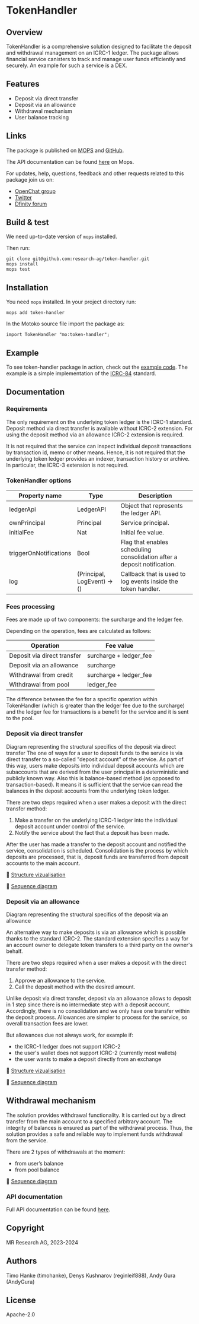 # TokenHandler


## Overview

TokenHandler is a comprehensive solution designed to facilitate the deposit and withdrawal management on an ICRC-1 ledger. The package allows financial service canisters to track and manage user funds efficiently and securely. An example for such a service is a DEX.

## Features

- Deposit via direct transfer
- Deposit via an allowance
- Withdrawal mechanism
- User balance tracking

## Links

The package is published on [MOPS](https://mops.one/token-handler) and [GitHub](https://github.com/research-ag/token-handler).

The API documentation can be found [here](https://mops.one/token-handler/docs/lib) on Mops.

For updates, help, questions, feedback and other requests related to this package join us on:

- [OpenChat group](https://oc.app/2zyqk-iqaaa-aaaar-anmra-cai)
- [Twitter](https://twitter.com/mr_research_ag)
- [Dfinity forum](https://forum.dfinity.org/)

## Build & test

We need up-to-date version of `mops` installed.

Then run:

```
git clone git@github.com:research-ag/token-handler.git
mops install
mops test
```

## Installation

You need `mops` installed. In your project directory run:

```
mops add token-handler
```

In the Motoko source file import the package as:

```
import TokenHandler "mo:token-handler";
```

## Example

To see token-handler package in action, check out the [example code](https://github.com/research-ag/token-handler/blob/main/example). The example is a simple implementation of the [ICRC-84](https://github.com/research-ag/icrc-84) standard.

## Documentation

### Requirements

The only requirement on the underlying token ledger is the ICRC-1 standard. Deposit method via direct transfer is available without ICRC-2 extension. For using the deposit method via an allowance ICRC-2 extension is required.

It is not required that the service can inspect individual deposit transactions by transaction id, memo or other means. Hence, it is not required that the underlying token ledger provides an indexer, transaction history or archive. In particular, the ICRC-3 extension is not required.

### TokenHandler options

| Property name | Type | Description |
| --- | --- | --- |
| ledgerApi | LedgerAPI | Object that represents the ledger API. |
| ownPrincipal | Principal | Service principal. |
| initialFee | Nat | Initial fee value. |
| triggerOnNotifications | Bool | Flag that enables scheduling consolidation after a deposit notification. |
| log | (Principal, LogEvent) -> () | Callback that is used to log events inside the token handler. |

### Fees processing

Fees are made up of two components: the surcharge and the ledger fee.

Depending on the operation, fees are calculated as follows:

| Operation | Fee value |
| --- | --- |
| Deposit via direct transfer | surcharge + ledger_fee |
| Deposit via an allowance | surcharge |
| Withdrawal from credit | surcharge + ledger_fee |
| Withdrawal from pool | ledger_fee |

The difference between the fee for a specific operation within TokenHandler (which is greater than the ledger fee due to the surcharge) and the ledger fee for transactions is a benefit for the service and it is sent to the pool.

### Deposit via direct transfer

Diagram representing the structural specifics of the deposit via direct transfer
The one of ways for a user to deposit funds to the service is via direct transfer to a so-called "deposit account" of the service. As part of this way, users make deposits into individual deposit accounts which are subaccounts that are derived from the user principal in a deterministic and publicly known way. Also this is balance-based method (as opposed to transaction-based). It means it is sufficient that the service can read the balances in the deposit accounts from the underlying token ledger.

There are two steps required when a user makes a deposit with the direct transfer method:

1. Make a transfer on the underlying ICRC-1 ledger into the individual deposit account under control of the service.
2. Notify the service about the fact that a deposit has been made.

After the user has made a transfer to the deposit account and notified the service, consolidation is scheduled. Consolidation is the process by which deposits are processed, that is, deposit funds are transferred from deposit accounts to the main account.

🔗 [Structure vizualisation](https://github.com/research-ag/token-handler/assets/154005444/9e3c81db-2671-44ab-ba10-9c37febdaed9)

🔗 [Sequence diagram](https://github.com/research-ag/token-handler/assets/154005444/6c165fda-ac79-440d-8460-7dfdd114f15f)

### Deposit via an allowance

Diagram representing the structural specifics of the deposit via an allowance

An alternative way to make deposits is via an allowance which is possible thanks to the standard ICRC-2. The standard extension specifies a way for an account owner to delegate token transfers to a third party on the owner's behalf.

There are two steps required when a user makes a deposit with the direct transfer method:

1. Approve an allowance to the service.
2. Call the deposit method with the desired amount.

Unlike deposit via direct transfer, deposit via an allowance allows to deposit in 1 step since there is no intermediate step with a deposit account. Accordingly, there is no consolidation and we only have one transfer within the deposit process. Allowances are simpler to process for the service, so overall transaction fees are lower.

But allowances due not always work, for example if:

- the ICRC-1 ledger does not support ICRC-2
- the user's wallet does not support ICRC-2 (currently most wallets)
- the user wants to make a deposit directly from an exchange

🔗 [Structure vizualisation](https://github.com/research-ag/token-handler/assets/154005444/34ab07eb-6594-4cd5-82c0-e14b9d41bebe)

🔗 [Sequence diagram](https://github.com/research-ag/token-handler/assets/154005444/584600ec-b35d-464d-b731-4d6b0825ec52)

## Withdrawal mechanism

The solution provides withdrawal functionality. It is carried out by a direct transfer from the main account to a specified arbitrary account. The integrity of balances is ensured as part of the withdrawal process. Thus, the solution provides a safe and reliable way to implement funds withdrawal from the service.

There are 2 types of withdrawals at the moment:

- from user’s balance
- from pool balance

🔗 [Sequence diagram](https://github.com/research-ag/token-handler/assets/154005444/b6f3d737-4635-46bf-b667-509cf228cd3a)

### API documentation

Full API documentation can be found [here](https://mops.one/token-handler/docs/lib).

## Copyright

MR Research AG, 2023-2024

## Authors

Timo Hanke (timohanke), Denys Kushnarov (reginleif888), Andy Gura (AndyGura)

## License

Apache-2.0
